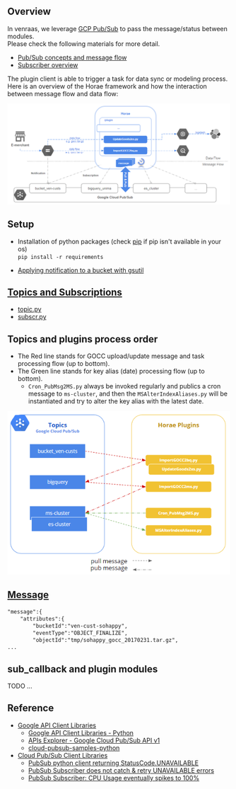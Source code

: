 

## Overview
In venraas, we leverage [GCP Pub/Sub](https://cloud.google.com/pubsub/docs/overview) to pass the message/status between modules.  
Please check the following materials for more detail.
* [Pub/Sub concepts and message flow](https://cloud.google.com/pubsub/docs/overview#concepts)
* [Subscriber overview](https://cloud.google.com/pubsub/docs/subscriber)

The plugin client is able to trigger a task for data sync or modeling process.  
Here is an overview of the Horae framework and how the interaction between message flow and data flow:

![](https://github.com/VenRaaS/Horae/blob/master/doc/img/horae_overview.PNG)

## Setup
* Installation of python packages (check [pip](https://www.tecmint.com/install-pip-in-linux/) if pip isn't available in your os)  
  `pip install -r requirements`
  
* [Applying notification to a bucket with gsutil](https://github.com/VenRaaS/Horae/wiki/Sync-GOCC-to-BigQuery-and-ES-via-Pub-Sub-Notifications-with-Cloud-Storage#applying-notification-to-a-bucket-with-gsutil)


## [Topics and Subscriptions](https://cloud.google.com/pubsub/docs/admin)
* [topic.py](https://github.com/VenRaaS/Horae/blob/master/lib/topic.py)
* [subscr.py](https://github.com/VenRaaS/Horae/blob/master/lib/subscr.py)

## Topics and plugins process order
* The Red line stands for GOCC upload/update message and task processing flow (up to bottom).  
* The Green line stands for key alias (date) processing flow (up to bottom).  
  * `Cron_PubMsg2MS.py` always be invoked regularly and publics a cron message to `ms-cluster`, and then the `MSAlterIndexAliases.py` will be instantiated and try to alter the key alias with the latest date. 

![](https://github.com/VenRaaS/Horae/blob/master/doc/img/topic_and_plugins.PNG?raw=true)

## [Message](https://github.com/VenRaaS/Horae/wiki/Message-format)
```
"message":{  
    "attributes":{  
        "bucketId":"ven-cust-sohappy",
        "eventType":"OBJECT_FINALIZE",
        "objectId":"tmp/sohappy_gocc_20170231.tar.gz",
...
```

## sub_callback and plugin modules
TODO ...

## Reference
* [Google API Client Libraries](https://github.com/google/google-api-python-client)
  * [Google API Client Libraries - Python](https://developers.google.com/api-client-library/python/)
  * [APIs Explorer - Google Cloud Pub/Sub API v1](https://developers.google.com/apis-explorer/#p/pubsub/v1/)
  * [cloud-pubsub-samples-python](https://github.com/GoogleCloudPlatform/cloud-pubsub-samples-python/blob/master/cmdline-pull/pubsub_sample.py)
* [Cloud Pub/Sub Client Libraries](https://cloud.google.com/pubsub/docs/reference/libraries#client-libraries-install-python)
  * [PubSub python client returning StatusCode.UNAVAILABLE](https://stackoverflow.com/questions/46788681/google-pubsub-python-client-returning-statuscode-unavailable)
  * [PubSub Subscriber does not catch & retry UNAVAILABLE errors](https://github.com/GoogleCloudPlatform/google-cloud-python/issues/4234)
  * [PubSub Subscriber: CPU Usage eventually spikes to 100%](https://github.com/GoogleCloudPlatform/google-cloud-python/issues/4600)
  
